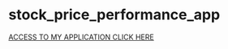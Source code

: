 # stock_price_performance_app
[ ACCESS TO MY APPLICATION CLICK HERE](https://datascientist88-stock-price-performance-app-finance-nfqxh4.streamlit.app/)
